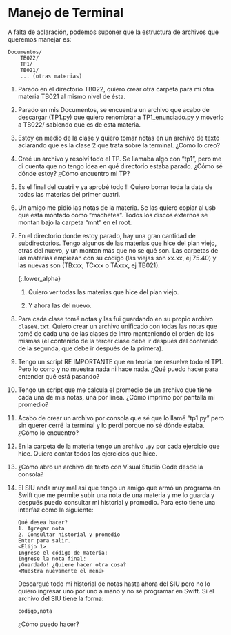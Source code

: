 # Manejo de Terminal

A falta de aclaración, podemos suponer que la estructura de archivos que queremos manejar es:
```
Documentos/
    TB022/
    TP1/
    TB021/
    ... (otras materias)
```


1. Parado en el directorio TB022, quiero crear otra carpeta para mi otra materia TB021 al mismo nivel de ésta.

1. Parado en mis Documentos, se encuentra un archivo que acabo de descargar (TP1.py) que quiero renombrar a TP1_enunciado.py y moverlo a TB022/ sabiendo que es de esta materia.

1. Estoy en medio de la clase y quiero tomar notas en un archivo de texto aclarando que es la clase 2 que trata sobre la terminal. ¿Cómo lo creo?

1. Creé un archivo y resolví todo el TP. Se llamaba algo con “tp1”, pero me di cuenta que no tengo idea en qué directorio estaba parado. ¿Cómo sé dónde estoy? ¿Cómo encuentro mi TP?

1. Es el final del cuatri y ya aprobé todo !! Quiero borrar toda la data de todas las materias del primer cuatri.

1. Un amigo me pidió las notas de la materia. Se las quiero copiar al usb que está montado como “machetes”. Todos los discos externos se montan bajo la carpeta “mnt” en el root.

1. En el directorio donde estoy parado, hay una gran cantidad de subdirectorios. Tengo algunos de las materias que hice del plan viejo, otras del nuevo, y un monton más que no se qué son. Las carpetas de las materias empiezan con su código (las viejas son xx.xx, ej 75.40) y las nuevas son (TBxxx, TCxxx o TAxxx, ej TB021).

    {:.lower_alpha}
    1. Quiero ver todas las materias que hice del plan viejo.

    2. Y ahora las del nuevo.

1. Para cada clase tomé notas y las fui guardando en su propio archivo `claseN.txt`. Quiero crear un archivo unificado con todas las notas que tomé de cada una de las clases de Intro manteniendo el orden de las mismas (el contenido de la tercer clase debe ir después del contenido de la segunda, que debe ir después de la primera). 

1. Tengo un script RE IMPORTANTE que en teoría me resuelve todo el TP1. Pero lo corro y no muestra nada ni hace nada. ¿Qué puedo hacer para entender qué está pasando?

1. Tengo un script que me calcula el promedio de un archivo que tiene cada una de mis notas, una por línea. ¿Cómo imprimo por pantalla mi promedio?

1. Acabo de crear un archivo por consola que sé que lo llamé “tp1.py” pero sin querer cerré la terminal y lo perdí porque no sé dónde estaba. ¿Cómo lo encuentro?

1. En la carpeta de la materia tengo un archivo `.py` por cada ejercicio que hice. Quiero contar todos los ejercicios que hice.
	
1. ¿Cómo abro un archivo de texto con Visual Studio Code desde la consola?

1. El SIU anda muy mal así que tengo un amigo que armó un programa en Swift que me permite subir una nota de una materia y me lo guarda y después puedo consultar mi historial y promedio. Para esto tiene una interfaz como la siguiente:

    ```
    Qué desea hacer?
    1. Agregar nota
    2. Consultar historial y promedio
    Enter para salir.
    <Elijo 1>
    Ingrese el código de materia:
    Ingrese la nota final:
    ¡Guardado! ¿Quiere hacer otra cosa?
    <Muestra nuevamente el menú>
    ```

    Descargué todo mi historial de notas hasta ahora del SIU pero no lo quiero ingresar uno por uno a mano y no sé programar en Swift. Si el archivo del SIU tiene la forma:
    ```
    codigo,nota
    ```

    ¿Cómo puedo hacer?